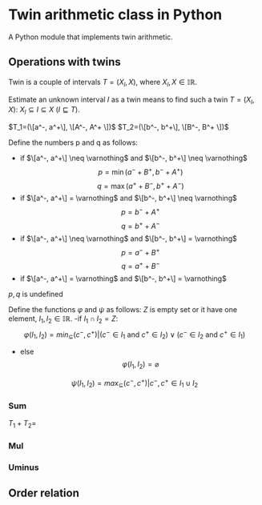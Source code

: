 # Twin arithmetic class in Python
A Python module that implements twin arithmetic.
## Operations with twins
Twin is a couple of intervals $T=(X_l,X)$, where $X_l,X \in \mathbb{IR}$.

Estimate an unknown interval 𝐼 as a twin means to find such a twin $T=(X_l,X)$: $X_l \subseteq I \subseteq X$ ($I \sqsubseteq T$).

$T_1=(\[a^-, a^+\], \[A^-, A^+ \])$
$T_2=(\[b^-, b^+\], \[B^-, B^+ \])$

Define the numbers p and q as follows:
- if $\[a^-, a^+\] \neq \varnothing$ and $\[b^-, b^+\] \neq \varnothing$
$$p=\min{(a^-+B^+, b^-+A^+)}$$
$$q=\max{(a^++B^-, b^++A^-)}$$
- if $\[a^-, a^+\] = \varnothing$ and $\[b^-, b^+\] \neq \varnothing$
$$p=b^-+A^+$$
$$q= b^++A^-$$
- if $\[a^-, a^+\] \neq \varnothing$ and $\[b^-, b^+\] = \varnothing$
$$p=a^-+B^+$$
$$q=a^++B^-$$
- if $\[a^-, a^+\] = \varnothing$ and $\[b^-, b^+\] = \varnothing$

$p,q$ is undefined

Define the functions $\varphi$ and $\psi$ as follows:
$Z$ is empty set or it have one element, $I_1,I_2 \in \mathbb{IR}$.
-if $I_1 \cap I_2=Z$: 
$$\varphi(I_1,I_2)= min_{\subseteq}{ (c^-,c^+) | (c^- \in I_1 \text{ and } c^+ \in I_2) \vee  (с^- \in I_2 \text{ and }  c^+ \in I_1)}$$
- else
 $$\varphi(I_1,I_2)=\varnothing$$
 
 $$\psi(I_1,I_2)=max_{\subseteq} {(c^-,c^+) |c^-,c^+ \in I_1 \cup I_2 }$$
### Sum
$T_1+T_2=$

### Mul

### Uminus

## Order relation

